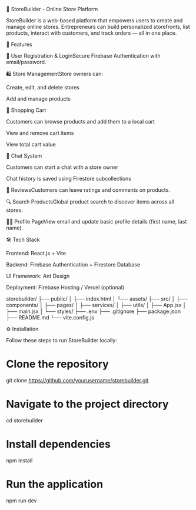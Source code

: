 🛒 StoreBuilder - Online Store Platform

StoreBuilder is a web-based platform that empowers users to create and manage online stores. Entrepreneurs can build personalized storefronts, list products, interact with customers, and track orders — all in one place.

🚀 Features

👤 User Registration & LoginSecure Firebase Authentication with email/password.

🛍️ Store ManagementStore owners can:

Create, edit, and delete stores

Add and manage products

🛒 Shopping Cart

Customers can browse products and add them to a local cart

View and remove cart items

View total cart value

💬 Chat System

Customers can start a chat with a store owner

Chat history is saved using Firestore subcollections

🧾 ReviewsCustomers can leave ratings and comments on products.

🔍 Search ProductsGlobal product search to discover items across all stores.

👨‍💼 Profile PageView email and update basic profile details (first name, last name).

🛠️ Tech Stack

Frontend: React.js + Vite

Backend: Firebase Authentication + Firestore Database

UI Framework: Ant Design

Deployment: Firebase Hosting / Vercel (optional)

storebuilder/
├── public/
│   ├── index.html
│   └── assets/
├── src/
│   ├── components/
│   ├── pages/
│   ├── services/
│   ├── utils/
│   ├── App.jsx
│   ├── main.jsx
│   └── styles/
├── .env
├── .gitignore
├── package.json
├── README.md
└── vite.config.js

⚙️ Installation

Follow these steps to run StoreBuilder locally:

# Clone the repository
git clone https://github.com/yourusername/storebuilder.git

# Navigate to the project directory
cd storebuilder

# Install dependencies
npm install

# Run the application
npm run dev

